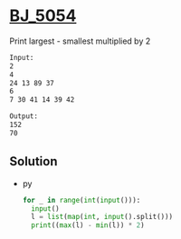 # [BJ_5054](https://acmicpc.net/problem/5054)

Print largest - smallest multiplied by 2

```txt
Input:
2
4
24 13 89 37
6
7 30 41 14 39 42

Output:
152
70
```

## Solution

* py

  ```py
  for _ in range(int(input())):
    input()
    l = list(map(int, input().split()))
    print((max(l) - min(l)) * 2)
  ```

